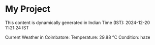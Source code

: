 # My Project

This content is dynamically generated in Indian Time (IST): 2024-12-20 11:21:24 IST


Current Weather in Coimbatore:
Temperature: 29.88 °C
Condition: haze

